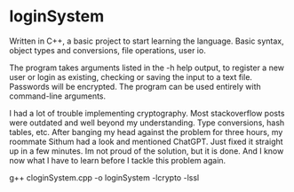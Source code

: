 # loginSystem

Written in C++, a basic project to start learning the language.
Basic syntax, object types and conversions, file operations, user io.

The program takes arguments listed in the -h help output, to register a new
user or login as existing, checking or saving the input to a text file.
Passwords will be encrypted. The program can be used entirely with command-line
arguments.

I had a lot of trouble implementing cryptography. Most stackoverflow posts were
outdated and well beyond my understanding. Type conversions, hash tables, etc.
After banging my head against the problem for three hours, my roommate Sithum
had a look and mentioned ChatGPT. Just fixed it straight up in a few minutes.
Im not proud of the solution, but it is done. And I know now what I have to
learn before I tackle this problem again.

g++ cloginSystem.cpp -o loginSystem -lcrypto -lssl
